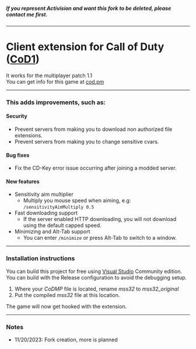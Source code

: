 ##### If you represent Activision and want this fork to be deleted, please contact me first.
___
# Client extension for Call of Duty ([CoD1](https://en.wikipedia.org/wiki/Call_of_Duty_(video_game)))
It works for the multiplayer patch 1.1  
You can get info for this game at [cod.pm](https://cod.pm/)
___
### This adds improvements, such as:
#### Security

- Prevent servers from making you to download non authorized file extensions.
- Prevent servers from making you to change sensitive cvars.

#### Bug fixes

- Fix the CD-Key error issue occurring after joining a modded server.

#### New features

- Sensitivity aim multiplier
  - Multiply you mouse speed when aiming, e.g: `/sensitivityAimMultiply 0.5`
- Fast downloading support
  - If the server enabled HTTP downloading, you will not download using the default capped speed.
- Minimizing and Alt-Tab support
  - You can enter `/minimize` or press Alt-Tab to switch to a window.
___
### Installation instructions

You can build this project for free using [Visual Studio](https://en.wikipedia.org/wiki/Visual_Studio) Community edition.  
You can build with the Release configuration to avoid the debugging setup.

1. Where your *CoDMP* file is located, rename *mss32* to *mss32_original*
2. Put the compiled *mss32* file at this location.

The game will now get hooked with the extension.
___
### Notes

- 11/20/2023: Fork creation, more is planned
